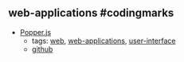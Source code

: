web-applications #codingmarks 
---
* [Popper.js](https://popper.js.org/)
    * tags: [web](../tags/web.md), [web-applications](../tags/web-applications.md), [user-interface](../tags/user-interface.md)
    * [github](https://github.com/FezVrasta/popper.js)
